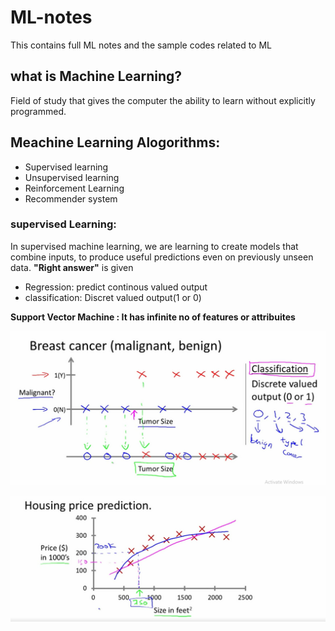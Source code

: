 # ML-notes
This contains full ML notes and the sample codes related to ML

## what is Machine Learning?
Field of study that gives the computer the ability to learn without explicitly programmed.

## Meachine Learning Alogorithms:
- Supervised learning 
- Unsupervised learning
- Reinforcement Learning
- Recommender system

### supervised Learning:
In supervised machine learning, we are learning to create models that combine inputs, to produce useful predictions even on previously unseen data.
**"Right answer"** is given
- Regression: predict continous valued output
- classification: Discret valued output(1 or 0)

**Support Vector Machine : It has infinite no of features or attribuites**  

![alt text](https://raw.githubusercontent.com/joeljvari/ML-notes/master/breast%20cancer.PNG "fig-1 :Classification Problem Example")

![alt text](https://raw.githubusercontent.com/joeljvari/ML-notes/master/house%20price.PNG "fig-1 :Regression Problem Example")


